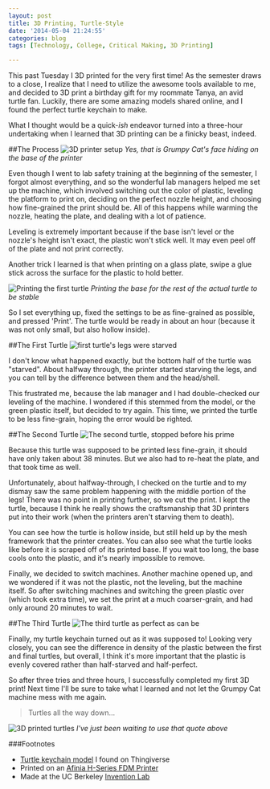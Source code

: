 ```yaml
---
layout: post
title: 3D Printing, Turtle-Style
date: '2014-05-04 21:24:55'
categories: blog
tags: [Technology, College, Critical Making, 3D Printing]

---
```


This past Tuesday I 3D printed for the very first time! As the semester draws to a close, I realize that I need to utilize the awesome tools available to me, and decided to 3D print a birthday gift for my roommate Tanya, an avid turtle fan. Luckily, there are some amazing models shared online, and I found the perfect turtle keychain to make.

What I thought would be a quick-*ish* endeavor turned into a three-hour undertaking when I learned that 3D printing can be a finicky beast, indeed.

##The Process
![3D printer setup](/content/images/2014/May/2014-04-29-13-47-41.jpg)
*Yes, that is Grumpy Cat's face hiding on the base of the printer*

Even though I went to lab safety training at the beginning of the semester, I forgot almost everything, and so the wonderful lab managers helped me set up the machine, which involved switching out the color of plastic, leveling the platform to print on, deciding on the perfect nozzle height, and choosing how fine-grained the print should be. All of this happens while warming the nozzle, heating the plate, and dealing with a lot of patience.

Leveling is extremely important because if the base isn't level or the nozzle's height isn't exact, the plastic won't stick well. It may even peel off of the plate and not print correctly.

Another trick I learned is that when printing on a glass plate, swipe a glue stick across the surface for the plastic to hold better.

![Printing the first turtle](/content/images/2014/May/2014-04-29-13-53-15.jpg)
*Printing the base for the rest of the actual turtle to be stable*

So I set everything up, fixed the settings to be as fine-grained as possible, and pressed 'Print'. The turtle would be ready in about an hour (because it was not only small, but also hollow inside).

##The First Turtle
![first turtle's legs were starved](/content/images/2014/May/2014-04-29-20-08-11.jpg)

I don't know what happened exactly, but the bottom half of the turtle was "starved". About halfway through, the printer started starving the legs, and you can tell by the difference between them and the head/shell.

This frustrated me, because the lab manager and I had double-checked our leveling of the machine. I wondered if this stemmed from the model, or the green plastic itself, but decided to try again. This time, we printed the turtle to be less fine-grain, hoping the error would be righted.

##The Second Turtle
![The second turtle, stopped before his prime](/content/images/2014/May/2014-04-29-20-08-41.jpg)

Because this turtle was supposed to be printed less fine-grain, it should have only taken about 38 minutes. But we also had to re-heat the plate, and that took time as well.

Unfortunately, about halfway-through, I checked on the turtle and to my dismay saw the same problem happening with the middle portion of the legs! There was no point in printing further, so we cut the print. I kept the turtle, because I think he really shows the craftsmanship that 3D printers put into their work (when the printers aren't starving them to death).

You can see how the turtle is hollow inside, but still held up by the mesh framework that the printer creates. You can also see what the turtle looks like before it is scraped off of its printed base. If you wait too long, the base cools onto the plastic, and it's nearly impossible to remove.

Finally, we decided to switch machines. Another machine opened up, and we wondered if it was not the plastic, not the leveling, but the machine itself. So after switching machines and switching the green plastic over (which took extra time), we set the print at a much coarser-grain, and had only around 20 minutes to wait.

##The Third Turtle
![The third turtle as perfect as can be](/content/images/2014/May/2014-04-29-20-09-11.jpg)

Finally, my turtle keychain turned out as it was supposed to! Looking very closely, you can see the difference in density of the plastic between the first and final turtles, but overall, I think it's more important that the plastic is evenly covered rather than half-starved and half-perfect.

So after three tries and three hours, I successfully completed my first 3D print! Next time I'll be sure to take what I learned and not let the Grumpy Cat machine mess with me again.

>Turtles all the way down...

![3D printed turtles](/content/images/2014/May/2014-04-29-20-07-21.jpg)
*I've just been waiting to use that quote above*

###Footnotes
* [Turtle keychain model](http://www.thingiverse.com/thing:23823) I found on Thingiverse
* Printed on an [Afinia H-Series FDM Printer](http://www.afinia.com/3d-printers)
* Made at the UC Berkeley [Invention Lab](http://invent.citris-uc.org/)
